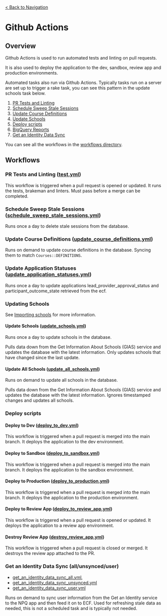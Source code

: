 [< Back to Navigation](../README.md)

# Github Actions

## Overview

Github Actions is used to run automated tests and linting on pull requests. 

It is also used to deploy the application to the dev, sandbox, review app and production environments.

Automated tasks also run via Github Actions. Typically tasks run on a server are set up to trigger a rake task, you can see this pattern in the update schools task below.

1. [PR Tests and Linting](#pr-tests-and-linting-testyml)
1. [Schedule Sweep Stale Sessions](#schedule-sweep-stale-sessions-schedule_sweep_stale_sessionsyml)
1. [Update Course Definitions](#update-course-definitions-update_course_definitionsyml)
1. [Update Schools](#updating-schools)
1. [Deploy scripts](#deploy-scripts)
1. [BigQuery Reports](#bigquery-reports)
1. [Get an Identity Data Sync](#get-an-identity-data-sync-allunsynceduser)

You can see all the workflows in the [workflows directory](../.github/workflows).

## Workflows

### PR Tests and Linting ([test.yml](../.github/workflows/test.yml))

This workflow is triggered when a pull request is opened or updated. It runs the tests, brakeman and linters. Must pass before a merge can be completed.

### Schedule Sweep Stale Sessions ([schedule_sweep_stale_sessions.yml](../.github/workflows/schedule_sweep_stale_sessions.yml))

Runs once a day to delete stale sessions from the database.

### Update Course Definitions ([update_course_definitions.yml](../.github/workflows/update_course_definitions.yml))

Runs on demand to update course definitions in the database. Syncing them to match `Courses::DEFINITIONS`.

### Update Application Statuses ([update_application_statuses.yml](../.github/workflows/update_application_statuses.yml))

Runs once a day to update applications lead_provider_approval_status and participant_outcome_state retrieved from the ecf.

### Updating Schools

See [Importing schools](importing_data.md#importing-schools) for more information.

#### Update Schools ([update_schools.yml](../.github/workflows/update_schools.yml))

Runs once a day to update schools in the database.

Pulls data down from the Get Information About Schools (GIAS) service and updates the database with the latest information. Only updates schools that have changed since the last update.

#### Update All Schools ([update_all_schools.yml](../.github/workflows/update_all_schools.yml))

Runs on demand to update all schools in the database.

Pulls data down from the Get Information About Schools (GIAS) service and updates the database with the latest information. Ignores timestamped changes and updates all schools.

### Deploy scripts

#### Deploy to Dev ([deploy_to_dev.yml](../.github/workflows/deploy_to_dev.yml))

This workflow is triggered when a pull request is merged into the main branch. It deploys the application to the dev environment.

#### Deploy to Sandbox ([deploy_to_sandbox.yml](../.github/workflows/deploy_to_sandbox.yml))

This workflow is triggered when a pull request is merged into the main branch. It deploys the application to the sandbox environment.

#### Deploy to Production ([deploy_to_production.yml](../.github/workflows/deploy_to_production.yml))

This workflow is triggered when a pull request is merged into the main branch. It deploys the application to the production environment.

#### Deploy to Review App ([deploy_to_review_app.yml](../.github/workflows/deploy_to_review_app.yml))

This workflow is triggered when a pull request is opened or updated. It deploys the application to a review app environment.

#### Destroy Review App ([destroy_review_app.yml](../.github/workflows/destroy_review_app.yml))

This workflow is triggered when a pull request is closed or merged. It destroys the review app attached to the PR.

### Get an Identity Data Sync (all/unsynced/user)

- [get_an_identity_data_sync_all.yml](../.github/workflows/get_an_identity_data_sync_all.yml),
- [get_an_identity_data_sync_unsynced.yml](../.github/workflows/get_an_identity_data_sync_unsynced.yml)
- [get_an_identity_data_sync_user.yml](../.github/workflows/get_an_identity_data_sync_user.yml)

Runs on demand to sync user information from the Get an Identity service to the NPQ app and then feed it on to ECF. Used for refreshing stale data as needed, this is not a scheduled task and is typically not needed.
